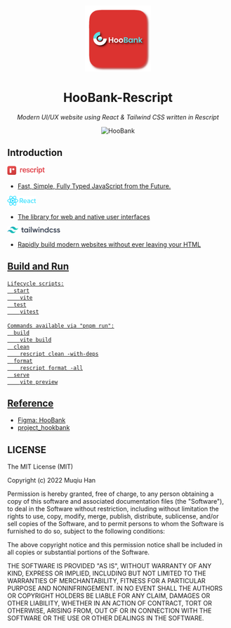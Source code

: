 <div align="center">

<img src="./.github/logo.png" height="150px">

# HooBank-Rescript

*Modern UI/UX website using React & Tailwind CSS written in Rescript*

![HooBank](https://i.ibb.co/BK1Hn0x/Screenshot-2022-08-08-at-4-05-48-PM.png)

</div>

## Introduction
<a href="https://rescript-lang.org">

<img src="./.github/rescript.png" height="20px">

- Fast, Simple, Fully Typed JavaScript from the Future.

</a>

<a href="https://react.dev/">

<img src="./.github/react-1-logo-png-transparent.png" height="22px">

- The library for web and native user interfaces

<a href="https://tailwindcss.com/">

<img src="./.github/tailwind-css.svg" height="15px">

- Rapidly build modern websites without ever leaving your HTML

## Build and Run
```
Lifecycle scripts:
  start
    vite
  test
    vitest

Commands available via "pnpm run":
  build
    vite build
  clean
    rescript clean -with-deps
  format
    rescript format -all
  serve
    vite preview
```

## Reference
- [Figma: HooBank](https://www.figma.com/file/bUGIPys15E78w9bs1l4tgS/HooBank)
- [project_hookbank](https://github.com/adrianhajdin/project_hoobank)

## LICENSE
The MIT License (MIT)

Copyright (c) 2022 Muqiu Han

Permission is hereby granted, free of charge, to any person obtaining a copy
of this software and associated documentation files (the "Software"), to deal
in the Software without restriction, including without limitation the rights
to use, copy, modify, merge, publish, distribute, sublicense, and/or sell
copies of the Software, and to permit persons to whom the Software is
furnished to do so, subject to the following conditions:

The above copyright notice and this permission notice shall be included in all
copies or substantial portions of the Software.

THE SOFTWARE IS PROVIDED "AS IS", WITHOUT WARRANTY OF ANY KIND, EXPRESS OR
IMPLIED, INCLUDING BUT NOT LIMITED TO THE WARRANTIES OF MERCHANTABILITY,
FITNESS FOR A PARTICULAR PURPOSE AND NONINFRINGEMENT. IN NO EVENT SHALL THE
AUTHORS OR COPYRIGHT HOLDERS BE LIABLE FOR ANY CLAIM, DAMAGES OR OTHER
LIABILITY, WHETHER IN AN ACTION OF CONTRACT, TORT OR OTHERWISE, ARISING FROM,
OUT OF OR IN CONNECTION WITH THE SOFTWARE OR THE USE OR OTHER DEALINGS IN THE
SOFTWARE.